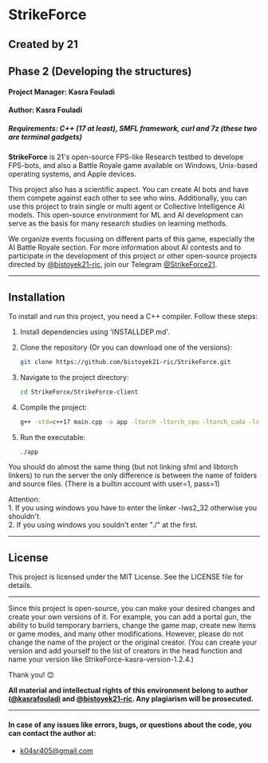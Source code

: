 # StrikeForce
## Created by 21

## Phase 2 (Developing the structures)
#### Project Manager: Kasra Fouladi
#### Author: Kasra Fouladi

##### Requirements: C++ (17 at least), SMFL framework, curl and 7z (these two are terminal gadgets)

**StrikeForce** is 21's open-source FPS-like Research testbed to develope FPS-bots, and also a Battle Royale game available on Windows, Unix-based operating systems, and Apple devices.

This project also has a scientific aspect. You can create AI bots and have them compete against each other to see who wins. Additionally, you can use this project to train single or multi agent or Collective Intelligence AI models. This open-source environment for ML and AI development can serve as the basis for many research studies on learning methods.

We organize events focusing on different parts of this game, especially the AI Battle Royale section. For more information about AI contests and to participate in the development of this project or other open-source projects directed by [@bistoyek21-ric](https://github.com/bistoyek21-ric), join our Telegram [@StrikeForce21](https://t.me/StrikeForce21).

---

## Installation

To install and run this project, you need a C++ compiler. Follow these steps:

1. Install dependencies using 'INSTALLDEP.md'.

2. Clone the repository (Or you can download one of the versions):
    ```sh
    git clone https://github.com/bistoyek21-ric/StrikeForce.git
    ```
3. Navigate to the project directory:
    ```sh
    cd StrikeForce/StrikeForce-client
    ```
4. Compile the project:
    ```sh
    g++ -std=c++17 main.cpp -o app -ltorch -ltorch_cpu -ltorch_cuda -lc10 -lc10_cuda -lsfml-graphics -lsfml-window -lsfml-system && ./app
    ```
5. Run the executable:
    ```sh
    ./app
    ```

You should do almost the same thing (but not linking sfml and libtorch linkers) to run the server the only difference is between the name of folders and source files. (There is a builtin account with user=1, pass=1)

Attention:\
    1. If you using windows you have to enter the linker -lws2_32 otherwise you shouldn't.\
    2. If you using windows you souldn't enter "./" at the first.
    
---

## License

This project is licensed under the MIT License. See the LICENSE file for details.

---

Since this project is open-source, you can make your desired changes and create your own versions of it. For example, you can add a portal gun, the ability to build temporary barriers, change the game map, create new items or game modes, and many other modifications. However, please do not change the name of the project or the original creator. (You can create your version and add yourself to the list of creators in the head function and name your version like StrikeForce-kasra-version-1.2.4.)

Thank you! 😊

**All material and intellectual rights of this environment belong to author ([@kasrafouladi](https://github.com/kasrafouladi) and [@bistoyek21-ric](https://github.com/bistoyek21-ric). Any plagiarism will be prosecuted.**

---

#### In case of any issues like errors, bugs, or questions about the code, you can contact the author at:
- k04sr405@gmail.com

